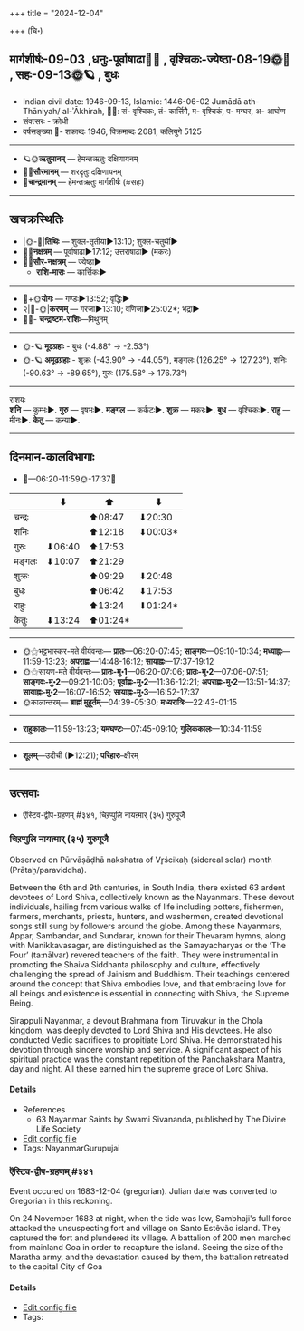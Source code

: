 +++
title = "2024-12-04"

+++
(चि॰)
## मार्गशीर्षः-09-03  ,धनुः-पूर्वाषाढा🌛🌌  ,  वृश्चिकः-ज्येष्ठा-08-19🌞🌌  ,  सहः-09-13🌞🪐  , बुधः
- Indian civil date: 1946-09-13, Islamic: 1446-06-02 Jumādā ath-Thāniyah/ al-ʾĀkhirah, 🌌🌞: सं- वृश्चिकः, तं- कार्त्तिगै, म- वृश्चिकं, प- मग्घर, अ- आघोण
- संवत्सरः - क्रोधी
- वर्षसङ्ख्या 🌛- शकाब्दः 1946, विक्रमाब्दः 2081, कलियुगे 5125
___________________
- 🪐🌞**ऋतुमानम्** — हेमन्तऋतुः दक्षिणायनम्
- 🌌🌞**सौरमानम्** — शरदृतुः दक्षिणायनम्
- 🌛**चान्द्रमानम्** — हेमन्तऋतुः मार्गशीर्षः (≈सहः)
___________________


## खचक्रस्थितिः
- |🌞-🌛|**तिथिः** — शुक्ल-तृतीया►13:10; शुक्ल-चतुर्थी►  
- 🌌🌛**नक्षत्रम्** — पूर्वाषाढा►17:12; उत्तराषाढा► (मकरः)  
- 🌌🌞**सौर-नक्षत्रम्** — ज्येष्ठा►  
  - **राशि-मासः** — कार्त्तिकः► 
___________________
- 🌛+🌞**योगः** — गण्डः►13:52; वृद्धिः►  
- २|🌛-🌞|**करणम्** — गरजा►13:10; वणिजा►25:02*; भद्रा►  
- 🌌🌛- **चन्द्राष्टम-राशिः**—मिथुनम्  
___________________
- 🌞-🪐 **मूढग्रहाः** - बुधः (-4.88° → -2.53°)
- 🌞-🪐 **अमूढग्रहाः** - शुक्रः (-43.90° → -44.05°), मङ्गलः (126.25° → 127.23°), शनिः (-90.63° → -89.65°), गुरुः (175.58° → 176.73°)
___________________
राशयः  
**शनि** — कुम्भः►. **गुरु** — वृषभः►. **मङ्गल** — कर्कटः►. **शुक्र** — मकरः►. **बुध** — वृश्चिकः►. **राहु** — मीनः►. **केतु** — कन्या►. 
___________________


## दिनमान-कालविभागाः
- 🌅—06:20-11:59🌞-17:37🌇  

|      |⬇     |⬆     |⬇     |
|------|-----|-----|------|
|चन्द्रः|     |⬆08:47 |⬇20:30 |
|शनिः   |     |⬆12:18 |⬇00:03*|
|गुरुः  |⬇06:40 |⬆17:53 |     |
|मङ्गलः |⬇10:07 |⬆21:29 |     |
|शुक्रः |     |⬆09:29 |⬇20:48 |
|बुधः   |     |⬆06:42 |⬇17:53 |
|राहुः  |     |⬆13:24 |⬇01:24*|
|केतुः  |⬇13:24 |⬆01:24*|     |
___________________
- 🌞⚝भट्टभास्कर-मते वीर्यवन्तः— **प्रातः**—06:20-07:45; **साङ्गवः**—09:10-10:34; **मध्याह्नः**—11:59-13:23; **अपराह्णः**—14:48-16:12; **सायाह्नः**—17:37-19:12  
- 🌞⚝सायण-मते वीर्यवन्तः— **प्रातः-मु॰1**—06:20-07:06; **प्रातः-मु॰2**—07:06-07:51; **साङ्गवः-मु॰2**—09:21-10:06; **पूर्वाह्णः-मु॰2**—11:36-12:21; **अपराह्णः-मु॰2**—13:51-14:37; **सायाह्नः-मु॰2**—16:07-16:52; **सायाह्नः-मु॰3**—16:52-17:37  
- 🌞कालान्तरम्— **ब्राह्मं मुहूर्तम्**—04:39-05:30; **मध्यरात्रिः**—22:43-01:15  
___________________
- **राहुकालः**—11:59-13:23; **यमघण्टः**—07:45-09:10; **गुलिककालः**—10:34-11:59  
___________________
- **शूलम्**—उदीची (►12:21); **परिहारः**–क्षीरम्  
___________________

## उत्सवाः
- ऎस्टिव-द्वीप-ग्रहणम् #३४१, चिऱप्पुलि नायऩ्मार् (३५) गुरुपूजै
### चिऱप्पुलि नायऩ्मार् (३५) गुरुपूजै

Observed on Pūrvāṣāḍhā nakshatra of Vr̥ścikaḥ (sidereal solar) month (Prātaḥ/paraviddha). 

Between the 6th and 9th centuries, in South India, there existed 63 ardent devotees of Lord Shiva, collectively known as the Nayanmars. These devout individuals, hailing from various walks of life including potters, fishermen, farmers, merchants, priests, hunters, and washermen, created devotional songs still sung by followers around the globe. Among these Nayanmars, Appar, Sambandar, and Sundarar, known for their Thevaram hymns, along with Manikkavasagar, are distinguished as the Samayacharyas or the ‘The Four’ (ta:nālvar) revered teachers of the faith. They were instrumental in promoting the Shaiva Siddhanta philosophy and culture, effectively challenging the spread of Jainism and Buddhism. Their teachings centered around the concept that Shiva embodies love, and that embracing love for all beings and existence is essential in connecting with Shiva, the Supreme Being.

Sirappuli Nayanmar, a devout Brahmana from Tiruvakur in the Chola kingdom, was deeply devoted to Lord Shiva and His devotees. He also conducted Vedic sacrifices to propitiate Lord Shiva. He demonstrated his devotion through sincere worship and service. A significant aspect of his spiritual practice was the constant repetition of the Panchakshara Mantra, day and night. All these earned him the supreme grace of Lord Shiva.

#### Details
- References
  - 63 Nayanmar Saints by Swami Sivananda, published by The Divine Life Society
- [Edit config file](https://github.com/jyotisham/adyatithi/blob/master/mahApuruSha/nAyanmAr/sidereal_solar_month/nakshatra/08/20/cir2appuli_nAyan2mAr_%2835%29_gurupUjai.toml)
- Tags: NayanmarGurupujai


### ऎस्टिव-द्वीप-ग्रहणम् #३४१

Event occured on 1683-12-04 (gregorian). Julian date was converted to Gregorian in this reckoning. 

On 24 November 1683 at night, when the tide was low, Sambhaji's full force attacked the unsuspecting fort and village on Santo Estêvão island. They captured the fort and plundered its village. A battalion of 200 men marched from mainland Goa in order to recapture the island. Seeing the size of the Maratha army, and the devastation caused by them, the battalion retreated to the capital City of Goa

#### Details
- [Edit config file](https://github.com/jyotisham/adyatithi/blob/master/mahApuruSha/xatra-later/julian/day/11/24/esTiva-dvIpa-grahaNam.toml)
- Tags: 


